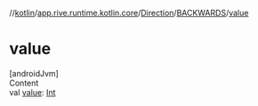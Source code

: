 //[kotlin](../../../../index.md)/[app.rive.runtime.kotlin.core](../../index.md)/[Direction](../index.md)/[BACKWARDS](index.md)/[value](value.md)



# value  
[androidJvm]  
Content  
val [value](value.md): [Int](https://kotlinlang.org/api/latest/jvm/stdlib/kotlin/-int/index.html)  



